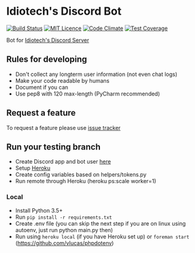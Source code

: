 # Idiotech's Discord Bot

[![Build Status](https://travis-ci.org/iScrE4m/IdiotechDiscordBot.svg?branch=master)](https://travis-ci.org/iScrE4m/IdiotechDiscordBot) [![MIT Licence](https://badges.frapsoft.com/os/mit/mit.svg?v=103)](https://opensource.org/licenses/mit-license.php) [![Code Climate](https://codeclimate.com/github/iScrE4m/IdiotechDiscordBot/badges/gpa.svg)](https://codeclimate.com/github/iScrE4m/IdiotechDiscordBot) [![Test Coverage](https://codeclimate.com/github/iScrE4m/IdiotechDiscordBot/badges/coverage.svg)](https://codeclimate.com/github/iScrE4m/IdiotechDiscordBot/coverage)  

Bot for [Idiotech's Discord Server](https://discord.gg/0z3KQXI6apyyeNOD)

## Rules for developing

* Don't collect any longterm user information (not even chat logs)
* Make your code readable by humans
* Document if you can
* Use pep8 with 120 max-length (PyCharm recommended)

## Request a feature

To request a feature please use [issue tracker](https://github.com/iScrE4m/IdiotechDiscordBot/issues)

## Run your testing branch

* Create Discord app and bot user [here](https://discordapp.com/developers/applications/me)
* Setup [Heroku](https://www.heroku.com/)
* Create config variables based on helpers/tokens.py
* Run remote through Heroku (heroku ps:scale worker=1)

### Local
* Install Python 3.5+
* Run ```pip install -r requirements.txt```
* Create .env file (you can skip the next step if you are on linux using autoenv, just run python main.py then)
* Run using `heroku local` (if you have Heroku set up) or `foreman start` (https://github.com/vlucas/phpdotenv)
